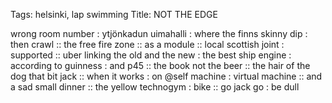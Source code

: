 Tags: helsinki, lap swimming
Title: NOT THE EDGE
  
wrong room number : ytjönkadun uimahalli : where the finns skinny dip : then crawl :: the free fire zone :: as a module :: local scottish joint : supported :: uber linking the old and the new : the best ship engine : according to guinness : and p45 :: the book not the beer :: the hair of the dog that bit jack :: when it works : on @self machine : virtual machine ::  and a sad small dinner ::  the yellow technogym : bike :: go jack go : be dull